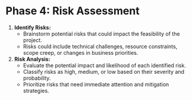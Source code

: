 # Phase 4: Risk Assessment

1. **Identify Risks:**
   * Brainstorm potential risks that could impact the feasibility of the project.
   * Risks could include technical challenges, resource constraints, scope creep, or changes in business priorities.
2. **Risk Analysis:**
   * Evaluate the potential impact and likelihood of each identified risk.
   * Classify risks as high, medium, or low based on their severity and probability.
   * Prioritize risks that need immediate attention and mitigation strategies.
